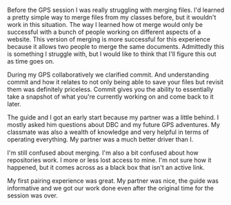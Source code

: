 Before the GPS session I was really struggling with merging files. I'd learned a pretty simple way to merge files from my classes before, but it wouldn't work in this situation. The way I learned how ot merge would only be successful with a bunch of people working on different aspects of a website. This version of merging is more successful for this experience because it allows two people to merge the same documents. Admittedly this is something I struggle with, but I would like to think that I'll figure this out as time goes on.

During my GPS collaboratively we clarified commit. And understanding commit and how it relates to not only being able to save your files but revisit them was definitely priceless. Commit gives you the ability to essentially take a snapshot of what you're currently working on and come back to it later.

The guide and I got an early start because my partner was a little behind. I mostly asked him questions about DBC and my future GPS adventures. My classmate was also a wealth of knowledge and very helpful in terms of operating everything. My partner was a much better driver than I.

I'm still confused about merging. I'm also a bit confused about how repositories work. I more or less lost access to mine. I'm not sure how it happened, but it comes across as a black box that isn't an active link.

My first pairing experience was great. My partner was nice, the guide was informative and we got our work done even after the original time for the session was over.